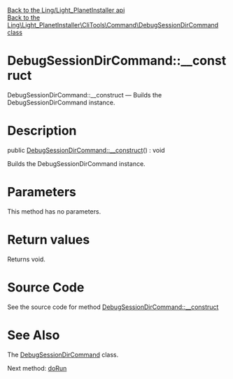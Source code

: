 [Back to the Ling/Light_PlanetInstaller api](https://github.com/lingtalfi/Light_PlanetInstaller/blob/master/doc/api/Ling/Light_PlanetInstaller.md)<br>
[Back to the Ling\Light_PlanetInstaller\CliTools\Command\DebugSessionDirCommand class](https://github.com/lingtalfi/Light_PlanetInstaller/blob/master/doc/api/Ling/Light_PlanetInstaller/CliTools/Command/DebugSessionDirCommand.md)


DebugSessionDirCommand::__construct
================



DebugSessionDirCommand::__construct — Builds the DebugSessionDirCommand instance.




Description
================


public [DebugSessionDirCommand::__construct](https://github.com/lingtalfi/Light_PlanetInstaller/blob/master/doc/api/Ling/Light_PlanetInstaller/CliTools/Command/DebugSessionDirCommand/__construct.md)() : void




Builds the DebugSessionDirCommand instance.




Parameters
================

This method has no parameters.


Return values
================

Returns void.








Source Code
===========
See the source code for method [DebugSessionDirCommand::__construct](https://github.com/lingtalfi/Light_PlanetInstaller/blob/master/CliTools/Command/DebugSessionDirCommand.php#L30-L33)


See Also
================

The [DebugSessionDirCommand](https://github.com/lingtalfi/Light_PlanetInstaller/blob/master/doc/api/Ling/Light_PlanetInstaller/CliTools/Command/DebugSessionDirCommand.md) class.

Next method: [doRun](https://github.com/lingtalfi/Light_PlanetInstaller/blob/master/doc/api/Ling/Light_PlanetInstaller/CliTools/Command/DebugSessionDirCommand/doRun.md)<br>

